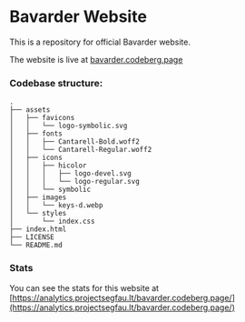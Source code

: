 # Bavarder Website

This is a repository for official Bavarder website.

The website is live at [bavarder.codeberg.page](https://bavarder.codeberg.page)

### Codebase structure:
```
.
├── assets
│   ├── favicons
│   │   └── logo-symbolic.svg
│   ├── fonts
│   │   ├── Cantarell-Bold.woff2
│   │   └── Cantarell-Regular.woff2
│   ├── icons
│   │   ├── hicolor
│   │   │   ├── logo-devel.svg
│   │   │   └── logo-regular.svg
│   │   └── symbolic
│   ├── images
│   │   └── keys-d.webp
│   └── styles
│       └── index.css
├── index.html
├── LICENSE
└── README.md
```

### Stats

You can see the stats for this website at [https://analytics.projectsegfau.lt/bavarder.codeberg.page/](https://analytics.projectsegfau.lt/bavarder.codeberg.page/)